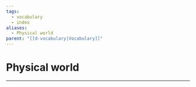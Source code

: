```yaml
---
tags:
  - vocabulary
  - index
aliases:
  - Physical world
parent: "[[d-vocabulary|Vocabulary]]"
---
```

# Physical world
---

